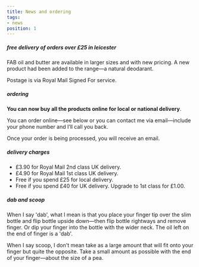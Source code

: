 ```yaml
---
title: News and ordering
tags:
- news
position: 1
---
```


##### free delivery of orders over £25 in leicester

FAB oil and butter are available in larger sizes and with new pricing. A new product had been added to the range—a natural deodarant.

Postage is via Royal Mail Signed For service.

##### ordering

**You can now buy all the products online for local or national delivery**.

You can order online—see below or you can contact me via email—include your phone number and I’ll call you back.

Once your order is being processed, you will receive an email.

##### delivery charges 

* £3.90 for Royal Mail 2nd class UK delivery. 
* £4.90 for Royal Mail 1st class UK delivery.
* Free if you spend £25 for local delivery.
* Free if you spend £40 for UK delivery. Upgrade to 1st class for £1.00.


##### dab and scoop

When I say 'dab', what I mean is that you place your finger tip over the slim bottle and flip bottle upside down—then flip bottle rightways and remove finger. Or dip your finger into the bottle with the wider neck. The oil left on the end of finger is a 'dab'.

When I say scoop, I don't mean take as a large amount that will fit onto your finger but quite the opposite. Take a small amount as possible with the end of your finger—about the size of a pea.